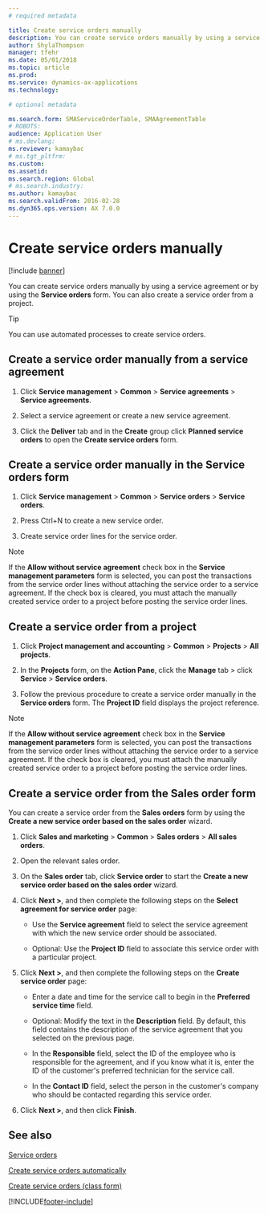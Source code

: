 ```yaml
---
# required metadata

title: Create service orders manually   
description: You can create service orders manually by using a service agreement or by using the **Service orders** form. 
author: ShylaThompson
manager: tfehr
ms.date: 05/01/2018
ms.topic: article
ms.prod: 
ms.service: dynamics-ax-applications
ms.technology: 

# optional metadata

ms.search.form: SMAServiceOrderTable, SMAAgreementTable
# ROBOTS: 
audience: Application User
# ms.devlang: 
ms.reviewer: kamaybac
# ms.tgt_pltfrm: 
ms.custom: 
ms.assetid: 
ms.search.region: Global
# ms.search.industry: 
ms.author: kamaybac
ms.search.validFrom: 2016-02-28
ms.dyn365.ops.version: AX 7.0.0
---
```


# Create service orders manually    

[!include [banner](../includes/banner.md)]


You can create service orders manually by using a service agreement or by using the **Service orders** form. You can also create a service order from a project.

> [!TIP]
> <P>You can use automated processes to create service orders. 

## Create a service order manually from a service agreement

1.  Click **Service management** \> **Common** \> **Service agreements** \> **Service agreements**.

2.  Select a service agreement or create a new service agreement.

3.  Click the **Deliver** tab and in the **Create** group click **Planned service orders** to open the **Create service orders** form.

## Create a service order manually in the Service orders form

1.  Click **Service management** \> **Common** \> **Service orders** \> **Service orders**.

2.  Press Ctrl+N to create a new service order.

3.  Create service order lines for the service order.

> [!NOTE]
> <P>If the <STRONG>Allow without service agreement</STRONG> check box in the <STRONG>Service management parameters</STRONG> form is selected, you can post the transactions from the service order lines without attaching the service order to a service agreement. If the check box is cleared, you must attach the manually created service order to a project before posting the service order lines.</P>

## Create a service order from a project

1.  Click **Project management and accounting** \> **Common** \> **Projects** \> **All projects**.

2.  In the **Projects** form, on the **Action Pane**, click the **Manage** tab \> click **Service** \> **Service orders**.

3.  Follow the previous procedure to create a service order manually in the **Service orders** form. The **Project ID** field displays the project reference.

> [!NOTE]
> <P>If the <STRONG>Allow without service agreement</STRONG> check box in the <STRONG>Service management parameters</STRONG> form is selected, you can post the transactions from the service order lines without attaching the service order to a service agreement. If the check box is cleared, you must attach the manually created service order to a project before posting the service order lines.</P>

## Create a service order from the Sales order form

You can create a service order from the **Sales orders** form by using the **Create a new service order based on the sales order** wizard.

1.  Click **Sales and marketing** \> **Common** \> **Sales orders** \> **All sales orders**.

2.  Open the relevant sales order.

3.  On the **Sales order** tab, click **Service order** to start the **Create a new service order based on the sales order** wizard.

4.  Click **Next \>**, and then complete the following steps on the **Select agreement for service order** page:
    
      - Use the **Service agreement** field to select the service agreement with which the new service order should be associated.
    
      - Optional: Use the **Project ID** field to associate this service order with a particular project.

5.  Click **Next \>**, and then complete the following steps on the **Create service order** page:
    
      - Enter a date and time for the service call to begin in the **Preferred service time** field.
    
      - Optional: Modify the text in the **Description** field. By default, this field contains the description of the service agreement that you selected on the previous page.
    
      - In the **Responsible** field, select the ID of the employee who is responsible for the agreement, and if you know what it is, enter the ID of the customer's preferred technician for the service call.
    
      - In the **Contact ID** field, select the person in the customer's company who should be contacted regarding this service order.

6.  Click **Next \>**, and then click **Finish**.


## See also

[Service orders](service-orders.md)

[Create service orders automatically](create-service-orders-automatically.md)

[Create service orders (class form)](https://technet.microsoft.com/library/aa553901\(v=ax.60\)) 



[!INCLUDE[footer-include](../../includes/footer-banner.md)]